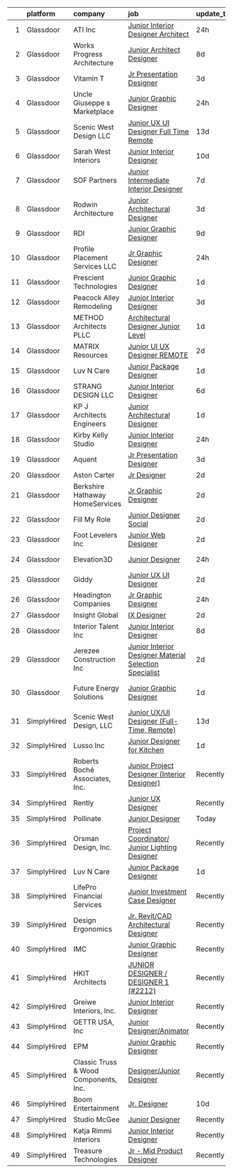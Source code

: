 

|    | platform    | company                               | job                                                                                                                                                                                                                                                                                                                                                                                                                                                                                                                                                                                                                                                                                                                                                                                                                                                                                                                                                                                                                                                                                                                                                                                                                                                                                                                                 | update_time   | location            |
|---:|:------------|:--------------------------------------|:------------------------------------------------------------------------------------------------------------------------------------------------------------------------------------------------------------------------------------------------------------------------------------------------------------------------------------------------------------------------------------------------------------------------------------------------------------------------------------------------------------------------------------------------------------------------------------------------------------------------------------------------------------------------------------------------------------------------------------------------------------------------------------------------------------------------------------------------------------------------------------------------------------------------------------------------------------------------------------------------------------------------------------------------------------------------------------------------------------------------------------------------------------------------------------------------------------------------------------------------------------------------------------------------------------------------------------|:--------------|:--------------------|
|  1 | Glassdoor   | ATI  Inc                              | [Junior Interior Designer   Architect](https://www.glassdoor.com/partner/jobListing.htm?pos=104&ao=1110586&s=58&guid=0000018290daaccb802f74d5ae05d650&src=GD_JOB_AD&t=SR&vt=w&ea=1&cs=1_d09abe27&cb=1660287626789&jobListingId=1008067091531&cpc=95727D28359A3DAF&jrtk=3-0-1ga8dlb83is0t801-1ga8dlb8jk60u800-34c1bca157726115--6NYlbfkN0CesdoDryHzIo9IA8vmANvlSlpYOcirisGF-_DaJHCTAspTeQD-e51mAERJbFP3oJD2dV0XULwm8wWhbifOyoT6H1E-lxQTz2ZiYgNLcZkRM_zJsJcDsbhSHVZsbOwTNFkLTwWrk-EEi-Av5cr9mjyosRUpgGmCyDK78Zr7vg-HMwH2KJQC5oT9kgqp0pAcQdSOSMcHEVNkJVMKq3aJe4Tr5uXDpHM1DMCTUphfQDR0LjVWfaYGfg5wfZBiKPPa5frMtmxVQvWSDF18gh-CtjxlUjwYDqWevxWbww3OjFy8_khOH4lftJBVJxQrTwK3-s8pOwvn3SbO-VPx8eA7920tkqI_SZ0JTBJmRWhWaEvc2HAevYyYXsGhqJx8T_PNFeNOQlDqhNc42zkyrSZvMleo6jcZ-QzZn6IugliHJR8Wi9eniuPJSztJHO-e2OO9sFZSFdOorRA2Ucj42mtXRVtGz0q3uauNilpn_cJ_vpbjJh7CuyXyzIWHuiAp6NpwwLpeNkRlir1aav4Hz_OGBeiB)                                                                                                                                                                                                                                                                                                                                                                                                                                     | 24h           | Washington, DC      |
|  2 | Glassdoor   | Works Progress Architecture           | [Junior Architect   Designer](https://www.glassdoor.com/partner/jobListing.htm?pos=124&ao=1110586&s=58&guid=0000018290daaccb802f74d5ae05d650&src=GD_JOB_AD&t=SR&vt=w&ea=1&cs=1_7ffb8112&cb=1660287626793&jobListingId=1008050831203&cpc=8795CF9063CD573D&jrtk=3-0-1ga8dlb83is0t801-1ga8dlb8jk60u800-1f99d3f8078a4ff7--6NYlbfkN0DdNONLqhA8z6QrX6vw37qu8cGScUjPKwqVQr3YAsb4-0eBp-RYgg9wdia8n6TIP3Fi5S7p15ehczwvsKs4UVU9bhyNPyU8hUCV8FPkmcYhP5w6a1hYVKSB8b78s6r5-2V52SebNWwGAYs5712K16HJkBVSdMiyz8xwq2H86UVgOOK5RFhGwjEFZ0JJvG2WnrXD7jUr9ClfJhnobZqEPSflRmPcK4ID3H9S7TV903SbzsyeLpckRhLwLO-lhcUXT3c_PpxJ-SThE2UkH5FvnRr9Jv8lp4CiVp_NvJ1QAt-AjGz-GhtrKeZN9d2Ip3R5Q42hlQ_OpPH5mEgvHUWQvbUHEeJnaTU_ljDY6S78godyhjP8DCbtr9PmrUtyHdgNhl4PG0fK3QsMhu-dGFWEPcfanxWaoir4nWmvFfSGa188LEIUpBIvKMvK_6xzqO2KYAlVI0WP1KYNeOJUFXHnqpcr_L-6yrwirYGHj99mKHIVA-CZB46oSN-R0lXxz4tOEy8%3D)                                                                                                                                                                                                                                                                                                                                                                                                                                                                | 8d            | Portland, OR        |
|  3 | Glassdoor   | Vitamin T                             | [Jr  Presentation Designer](https://www.glassdoor.com/partner/jobListing.htm?pos=128&ao=1110586&s=58&guid=0000018290daaccb802f74d5ae05d650&src=GD_JOB_AD&t=SR&vt=w&cs=1_60629957&cb=1660287626793&jobListingId=1008061703879&cpc=32EE424DE2B657EB&jrtk=3-0-1ga8dlb83is0t801-1ga8dlb8jk60u800-41cfded80c8a37a2--6NYlbfkN0DMrcEu7yrtATojKJA7cEzGQ3FdRGWLh0CZQInL4ECGI6k5tN82kdM0cJmh4vC7Gggu8Me_5ytoQkGc_0xYGBuDlsLhmmyM-wKo7By-rYJaC4FMQHfyYsaDG3nBLgbmJTvV2cethVKKtzU80O2CVs1pqr_FWXYbyUCSajDqU1_2FvlPNvOmFpD-ttH7GPTCbmpt9SPT0Gi2SEYl0__Ra-KYnDP497SRyCG23glVWmDhqp4qGx8mSFSEVZ9WDI1vFCDrDW-3jE_sRD0y6qNgy_dNGbDh2lUh5rG3ArgYWimVTzwdYdfvnTkskwRCttRsVn4UnWXOTuY_u2OXicC_JfUL46KiqM2mcfIbEDVrRChc8RNC7fAk6mn46PozlIZRxMRL3Hg3QwuwQrcga2NAcFr0jnxLoKUmJ7Em-8OHNfjbKEJdCRGvlRdm73xvRSdKI9vum6nveNDIG6RyCMkfjO0_eFxJ2mxCUUxez7W_8tzdyw%3D%3D)                                                                                                                                                                                                                                                                                                                                                                                                                                                                                         | 3d            | Century City, CA    |
|  4 | Glassdoor   | Uncle Giuseppe s Marketplace          | [Junior Graphic Designer](https://www.glassdoor.com/partner/jobListing.htm?pos=110&ao=1110586&s=58&guid=0000018290daaccb802f74d5ae05d650&src=GD_JOB_AD&t=SR&vt=w&ea=1&cs=1_ac326071&cb=1660287626790&jobListingId=1008067162942&cpc=8CDBB1EC89CF7160&jrtk=3-0-1ga8dlb83is0t801-1ga8dlb8jk60u800-bad2bff7bceb2199--6NYlbfkN0CGLrabYYuemvwgt_yQDDmOXwhhrXeTIr4NICh32A2LGE_SPRuRCki8bGu_zSpS0vaW4jJXX5ceQbqBMMGJL1QDxx93F_Ificl0bqQ5lIVJD6E4fxRuxyEdJInyfmNIE5qhdOKBg1Tg10bVl6Z0UzIiK4cKHQ8-R4Ci2Jz3gRkefeT4qLAZj_HOW8WrdSZpoFls8Kq3rir3lVSyLiTcp6O5r1ZSt90QADmjPkGZ1Bo2mvHZD9jmpyfUsVn89xanS9n2pE-_UU0_LPZjl7BZuaplI5PqtfUovMLy23aoRXYY5hAtKWUVksE65QYzPPvd9PxJGgOpYq6V_pW9oGAvsoXXr-Lv4-vH8QhcW80y37xufR7zwu4utHZ7rUEHFG5Xrja8KXPhq5fkrtTLqGXRvxtr2vQYKbf98r5MDDM64mLpLMgmH6Xsi-PdwCHCoSRp0GDBg-T1tq7sPkru_BdnozEQNkWg0paBdAGN644DsMV91paWjb_fYtJQEBABEBY1ZgHjmKioL1ZNn3WZgly_rAW8)                                                                                                                                                                                                                                                                                                                                                                                                                                                  | 24h           | Melville, NY        |
|  5 | Glassdoor   | Scenic West Design  LLC               | [Junior UX UI Designer  Full Time  Remote ](https://www.glassdoor.com/partner/jobListing.htm?pos=113&ao=1110586&s=58&guid=0000018290daaccb802f74d5ae05d650&src=GD_JOB_AD&t=SR&vt=w&ea=1&cs=1_c9f6683f&cb=1660287626791&jobListingId=1008038829494&cpc=2CAED5C921A5F994&jrtk=3-0-1ga8dlb83is0t801-1ga8dlb8jk60u800-dc813bf411e91ac1--6NYlbfkN0Di20U8kyODQb6-AO2Vji-gz3AZLHnbpBo966FLagvruq3rFILu0QvDCpK9UhdhY_d3JowbU6n4M11Js_LYbmnqLHRnBQlkIY0B_Cmuwl9MtxMY5L1RwWegY5XzXch3d-pZliW03Y6g450BCFkjxvpcFSRt0cU3pNoMNOeHGzZK_laZvnMCqk-rCD8hJIbvwz6MoVEMA-ssT9agcJMKLABro83ozAa5zidJ_-VaIc_MBlu0xw4vk4gza2KV3VBrHNp5jZuVyC_j3Apr8gELBMdiGSRVHZUfpXWjyG5NQcXVCUXq6oFgnl9Q7SBi3QkbG85ocVwIqyu7evhmnckxBzDMAAdncqzBLOrAML_tVyPxTB-zhUU1s8INLwsGwo4hBY3alSwjsoYzCv-b2AxtsyesczcPs-XEh6Q7D6G3yS8bjzrHWDKTfKQM4rc6CSMbHwFRJgPd5hqXtGqy5aHqgSNy)                                                                                                                                                                                                                                                                                                                                                                                                                                                                                                | 13d           | Remote              |
|  6 | Glassdoor   | Sarah West Interiors                  | [Junior Interior Designer](https://www.glassdoor.com/partner/jobListing.htm?pos=121&ao=1110586&s=58&guid=0000018290daaccb802f74d5ae05d650&src=GD_JOB_AD&t=SR&vt=w&ea=1&cs=1_02be204c&cb=1660287626792&jobListingId=1008045473165&cpc=155EB9D5185558AF&jrtk=3-0-1ga8dlb83is0t801-1ga8dlb8jk60u800-ac62aaee4ca5648e--6NYlbfkN0A9kfZTiRYWHt4V_UlHnTnplz_AAP5eM0gguD2bxK_cc1X3QwunYtntffsN2-ZDTkWTmrgwhVw7xAzAU4V9tZj7Vk7b9azP5o_cWyF7OKrorpcnUkDNLe3Cvxomjb5n3QHwnsR2fkjf5qkoJIL8oaQQ6ffn6nVa1DjpnFRBWyTKpcsGMVwKM7c5csvcRh97HbR7JcKp3tmi5szZsEnrW8WT2EUfHNw7SCZqSnccZN6BH273By6rcgYIcT0mAKR0SiVcvJ7tHzPI9JjjQWuHDmwrj4Z8nIyGkDbeKL2zdSoFqxaxoXhQQuAV-sxp5SYDwlugGxXEZb0KTcPZ_Bmpl2JJB1CVzALRjr39X2xt1KhhMikU_bNxKy9Tnc4kM3nV03Ny3KfShWQpZMkzcQClzd7b60fgm9dIq6jm86rViNmsODVhO11KSjTueCquvMzTG5Zyu_FDwvI8PliyYiVR0iWjhjlklVq6p0_zi5GokltZCZgaPNe_4fhJBpRTX4e1vsM%3D)                                                                                                                                                                                                                                                                                                                                                                                                                                                                   | 10d           | Los Angeles, CA     |
|  7 | Glassdoor   | SOF Partners                          | [Junior   Intermediate Interior Designer](https://www.glassdoor.com/partner/jobListing.htm?pos=105&ao=1110586&s=58&guid=0000018290daaccb802f74d5ae05d650&src=GD_JOB_AD&t=SR&vt=w&ea=1&cs=1_f5887f1e&cb=1660287626789&jobListingId=1008053088441&cpc=E509DD49A6927373&jrtk=3-0-1ga8dlb83is0t801-1ga8dlb8jk60u800-59ee91d116993574--6NYlbfkN0CnvnrZV6i1JGX1yqycrBVKxG_QbmFGo1hJvaAPDrdCVZ8yoQV_d4S0ugQwE7FMqNyZCwY3768VtkUOPGuHwQaoUrmaq_gwH3X2jSiQmF9j5gBEUTJhVoGytVrD0uQr5KShCB05bJb49a29UYt46zcIBS8ifknnLl-wecDtQKULHi9Xqt-Lml6fdBb5NVlVJ-Tkfgu94lFginuy_pCUgNJHSl8wVyoTZlNqfYUByohHkjc8BUFfctezaBIYRPDCyKV6xiTnznGviIA2LOlB8BS0CuHnC1smM-VjcJgiLJorbbVHEhZyXw-kXV_uxr7jujycL-39hrP_byZNoc9IFp43W-760V0XEdqBMDtbIS_YTkDzfGvZpkqzM1PIR1ZJVAkOKMx7sVt4_thuZnTsyE1BrGjNsDgs70eu3wFd7P7bBxelrsRuyHcQUUNcQViEj_txNM9j5tA6rEopKo0uQGq4RocMRc_C98_cTwvkoU7WWZHhoyqKs4VEBSUsLQqL-XPxTPmwD6px1OjA4BGzaiAc)                                                                                                                                                                                                                                                                                                                                                                                                                                  | 7d            | Fort Lee, NJ        |
|  8 | Glassdoor   | Rodwin Architecture                   | [Junior Architectural Designer](https://www.glassdoor.com/partner/jobListing.htm?pos=125&ao=1110586&s=58&guid=0000018290daaccb802f74d5ae05d650&src=GD_JOB_AD&t=SR&vt=w&ea=1&cs=1_ade799b3&cb=1660287626793&jobListingId=1008060513451&cpc=8795CF9063CD573D&jrtk=3-0-1ga8dlb83is0t801-1ga8dlb8jk60u800-93a6f40162668362--6NYlbfkN0DzaDHVbxJ-LJZej0v9fk4K-FwNocoxjQ_zxp68kPBvcjL-avehQOkedDml8UIXZiepHBS_FDHIHidwwS9nXroIlNteUpqoEe1EO0hjnFCjsmCITLhDDd62LOKn2tnJgOwQJCTnKsQw5Rll3sqSEwVC_a7MMbWAfyBCiuXWDKpB90InZ-S1oUIyNlurmAz2d0YiDbZsxFPHz5BWk6zEbVwMV6cAx-6rFhokNPu-iPEVhsD0dSi0sspBsilshUiiIWN0IgVpOOiKeOKYtHZ_IgHMHIGkiaeamj6H_8OBhFOtmmxzDOXtFVLQrYCTfZkyPCEqGJE86bHCoTGAmZrZ7cssEhLMZ31-kJt3uljEvgYu4amLsxe4ru4pyKMxymL7dQ288xc8PkqMI10VN5bb-8XcwB6loJUPEQBAbHc5TKrAwX3QaNdmVnPOP2p9wk8Jn00OtNGCCsdam4l_-HNL7T2S8eKkhjODXBUJtFNdIw8b9DKLxiOH5-P0XDuN1U7kMxo%3D)                                                                                                                                                                                                                                                                                                                                                                                                                                                              | 3d            | Boulder, CO         |
|  9 | Glassdoor   | RDI                                   | [Junior Graphic Designer](https://www.glassdoor.com/partner/jobListing.htm?pos=108&ao=1110586&s=58&guid=0000018290daaccb802f74d5ae05d650&src=GD_JOB_AD&t=SR&vt=w&ea=1&cs=1_b11b6294&cb=1660287626789&jobListingId=1008047792371&cpc=8B69257BFB62E45C&jrtk=3-0-1ga8dlb83is0t801-1ga8dlb8jk60u800-d8ef0bc2bbcec5d7--6NYlbfkN0DdNONLqhA8z6QrX6vw37qu8cGScUjPKwqVQr3YAsb4-0eBp-RYgg9wh7qUk48AVuOAqBxdSBybmM2NVdrChKCzUqsdmJE5szkNoDt_nK-dxr4xOmjaPFYfK3XPOWXqao4BdprBO8pakyJxbCgT4nXyF2QSqlujt1moYQTE7-Gl-9xz_0d1RPv7OQT1_IkqpMH4OPSNZGv6IBLNk0Te52B_sjD2UZMi9litYMPEUVtAwiVKRT0ZPmbqPaXV0o4wi-khU7nIhHqxEbID99k2MXDXSWu1DKyNKUbQO0__QzxuyC9mtlyF3xnYpcS8CLr7HFHtatY1zRpv4FoqOvdQXxykraWm2M1bApa66dv02wtWvhqpeYMlR51sZ3xtraIGQBZPo1mTXXr1hAv3AMobHL8kYObDoLBmt7LaYKM3gQGKowV1Jgp2WwbNAGyaDJH4zRQ4PvutEveZ8wedBR_MNsHpnJpaZ8jitrAEphgLV9GMWvOcyIy9ENS1YxdxStblv7S_xHFymzYTCw%3D%3D)                                                                                                                                                                                                                                                                                                                                                                                                                                                      | 9d            | Rochester, NY       |
| 10 | Glassdoor   | Profile Placement Services  LLC       | [Jr  Graphic Designer](https://www.glassdoor.com/partner/jobListing.htm?pos=122&ao=1110586&s=58&guid=0000018290daaccb802f74d5ae05d650&src=GD_JOB_AD&t=SR&vt=w&ea=1&cs=1_fa15ff55&cb=1660287626793&jobListingId=1008066990130&cpc=9DC6E4D8324653EE&jrtk=3-0-1ga8dlb83is0t801-1ga8dlb8jk60u800-52ef57d48fc58bb4--6NYlbfkN0AB9QmTA0CCjNV0D_cA_rQfbQIKI-slyn3CIlmX3zDlnjEI3r6Ie5n1aNp-tGvbrIQHpgaGyY708Mw_MBz3_Ou0SL5CG8Y2tutRIGyOjPA3J9x5PN6M3IRG0YouWXLMW_UTeajY55poozK0JHK61mY_vpsZWL939zVEBt-myslZB2HrEaYxmcHFP6vjfU7Itj22-0itDOEUcQ11RSpttB-LNzyblLppawA1MaOWzpB-yTX3iYWoXnmWKkt_RqNuBiMWJsPk4vPLBk4vUmlShJ5gOrQTLuW4HtuUtL12nd_mZBpnVQLmyqypkzjWcC3y9ZHVOwnxpLsiXa5U1Azi20IZd4B9FpE2rgGWOMpmz-CvPemGTv3bo5OpLZ0CDYhKSaElcRLw0EZ_X6qxCvhFi7sKSfjf6nEfdPkZFQcClPJOra08iHO39Ig1cYDoTu8JcfPg0ldxj-9pBounxmZ0EexS8bq0OoA5KAPiKJrOv7GdDW-D_nKX3xbI2AJYzDwYe01IVuRzhMAhjx19lsha0OzCYmMy2nDXQ8aDS61RZCcPhuN5Fkgg0rnhDCx1eNEg-_k%3D)                                                                                                                                                                                                                                                                                                                                                                                                       | 24h           | Washington, DC      |
| 11 | Glassdoor   | Prescient Technologies                | [Junior Graphic Designer](https://www.glassdoor.com/partner/jobListing.htm?pos=111&ao=1110586&s=58&guid=0000018290daaccb802f74d5ae05d650&src=GD_JOB_AD&t=SR&vt=w&ea=1&cs=1_eb0779b5&cb=1660287626790&jobListingId=1008065555207&cpc=5E31031E1AFF45A7&jrtk=3-0-1ga8dlb83is0t801-1ga8dlb8jk60u800-20a8b7ea5bb5a057--6NYlbfkN0BHIfC1zsKGIu0R3teaIu8liT7fbRNLaQeDQfcPJweUK16HKW-DuQbys6W7MN6ufdClfpkiGcc6Z1Pf4rOO3bnKLiN4hUqfU7clDF9dTlgfsyaU-I33TyhuYqB8_UEMfjyF7PBSHoCTsLNmn5A8K5YRzAE0z-LBJTxSwWRTW7V3QxduosCc7RF8OeJWyym_1KmNxmpnNYgXc2-im2ziQuPhuOUwEY2TdU9iMlQVMjn71eN6ax6VX_yK028UlvBcMlLinFGt5nm3yiBLOGUs1rb6DTcvL_CDKQMz2bGg44oCevrd4H_OHoRW4Oo4VtxSkhzYRX4cFeUjHE7a2SfOjSU8veCffUYr29leD9OCXZ66Gry2Jv1D_m42tqCg8iwBfFt1TKBj8zov9CB9JtuuhR0JUVdYknuPEHnmDo5sHfNHstnUf_o_Ym4Xgq157i-X_8N3X8hFJEPBtFuZ1YuX29uOPqOrMWuN6QvXKX5v-AYQW0RTEFrLybTShJ3zrZ2xw1o%3D)                                                                                                                                                                                                                                                                                                                                                                                                                                                                    | 1d            | Dallas, TX          |
| 12 | Glassdoor   | Peacock Alley Remodeling              | [Junior Interior Designer](https://www.glassdoor.com/partner/jobListing.htm?pos=106&ao=1110586&s=58&guid=0000018290daaccb802f74d5ae05d650&src=GD_JOB_AD&t=SR&vt=w&ea=1&cs=1_e2701e3a&cb=1660287626789&jobListingId=1008060684898&cpc=BBBD384EA192911E&jrtk=3-0-1ga8dlb83is0t801-1ga8dlb8jk60u800-08d245c0bc9688bb--6NYlbfkN0BzyIYrTMR_AjNKh_kvAG8N613gtHPANQ3sdLTkrtBd-_1wqz9nNuSyW8xSiRdC0zDVlROLe8RNNxDi1ULhbpt-bNr4niZzKKvt_WjGr2DuXAg6GJkhQbnuhQeea8eD_0awMOdOZnChaoFSkHozUuUCkYh0lxlQrZTMpAaVmOr_VerJbfAeCWxtjurqTKOus3qn5Vmx5Uy5qR2RSeovc20OsxnOCEYIcUnIimC4cbzw3WUNgNkjH1q4usqS3G18saQhy1tGcqzTlApbY_JPbXNqVKrDtyiMs7Jz2eyqLzHLHq82WKK3apP5cQmmH0-k42S7TGYQyRmTyxwyy197UxndxWkhBHczTeBvTpv5blT6ciVCPI2Fw7hdPbYUB45JxUWpiMV-xoG3Q-fNp6uGdKuiyIv7nn_PYCUIXGSzRAtwSXzp5BjA4978HsNNL_J0BBk3mjrqvkkQch-z2a37eyQEfiNYotWvNkUDr2Xr5dHcgUZ1EnEoxJdqJO4ZBoe5v_J1DvW834mEKA%3D%3D)                                                                                                                                                                                                                                                                                                                                                                                                                                                     | 3d            | Tampa, FL           |
| 13 | Glassdoor   | METHOD Architects  PLLC               | [Architectural Designer   Junior Level](https://www.glassdoor.com/partner/jobListing.htm?pos=120&ao=1110586&s=58&guid=0000018290daaccb802f74d5ae05d650&src=GD_JOB_AD&t=SR&vt=w&ea=1&cs=1_83ad7fbe&cb=1660287626792&jobListingId=1008065041565&cpc=0C139D4CAD5A6DB2&jrtk=3-0-1ga8dlb83is0t801-1ga8dlb8jk60u800-5bbf1bada778c14e--6NYlbfkN0CO3DEfAY9A68AIVwcxeRGvQUfeLcLgbZIyCfLEHxv2SbETCGcreyMcvWszy1vj9YSRcFqmyrPw44OrXANYY_2ccpa9SGHT-McsTZQA0w56kJFQ3aEcfdxt2T2-tfheKRpZBSgrRyJwDJH6rUCTLhHbiU8h3N8UawvN9JVuw232ZjCJ7xaULcuXSd6n4Z0TFMZt4u54cQztRUcJoCfTIKUMkQIZ_D4TL2dMdzHpvAo2MiS4HrSgATTujPTkmfz961_Lj0sj82EurFZH8biKPFuGw1CdL6PAOsQPcKI-23oszI_wsLP2OFBUWWUeyN9TlzPjd3lAaf5b-O2loYBz_vpQQ_9WlC-S3T_-kZEyD2hPYNcF0GJjvUf8-ZivaIFW2inamncSELbdWowI32rISLOrSRCRc3o6_0_wgaPEMDJY8QnN6Z0hYr8F9p5xOH5UAOl-14G4OIG6E50UjpRdXA3zWe3vZ4IcoHPbytHNdJaTeo9UdEpq7NdtrENXNHJrvc0%3D)                                                                                                                                                                                                                                                                                                                                                                                                                                                      | 1d            | New York, NY        |
| 14 | Glassdoor   | MATRIX Resources                      | [Junior UI   UX Designer   REMOTE](https://www.glassdoor.com/partner/jobListing.htm?pos=123&ao=1110586&s=58&guid=0000018290daaccb802f74d5ae05d650&src=GD_JOB_AD&t=SR&vt=w&ea=1&cs=1_e1206573&cb=1660287626793&jobListingId=1008063613141&cpc=B076152010A3B66C&jrtk=3-0-1ga8dlb83is0t801-1ga8dlb8jk60u800-93ed54646864d401--6NYlbfkN0De5ppvndiyxA0pMSLQzOe_j9Mra0KF_8EhxTxOKXtZIfhM20E97mGJ28x3XA14Fw347YOZu9H1TW3cLCgiKdU9XDBC-yui81Ij8BUAH8nl8ee4EJiqTqxlFfbk3D2KluRYfYu0o-hUQvrSDoDGqUIsSNBqgrVpxZuBg9O-U62m1upbkFW5GvtmXQBkCRDVEUAACmgFEmbP_4F4Iqt1sAiOBXSNPfp38ZkBT_3ldnAFxjfi-fL1q8Qv3iAhQeLvFmDsPlu6BXiCtDN_ge2vA4Nxy3yp7W5tkhUNM0cynezAQFqZmcjjlr2d_mzhV3xPb5XneXAh3ri2KzGfpdHlzO9Fb92uccHrpq-EftVX-RRVLpHQZ9KNOGUUCKQ4f31X8aIK606vZuuxrZs0A2MIq_Fqb_LJ7JJN2P8pGU6ZX81ca6l7Gy_Gi1iRDA9NqBFHkVDfOgzCMqQVpkygBcKp0k0i0-cPyvTM_qbY7iwqhCsIgWS2DhGfDMSj9wcQ34NdbCPdg9clsNCElCC9mA0icwLcGzf-5KFVwE9pHQMIIiexZQ%3D%3D)                                                                                                                                                                                                                                                                                                                                                                                                             | 2d            | Naperville, IL      |
| 15 | Glassdoor   | Luv N Care                            | [Junior Package Designer](https://www.glassdoor.com/partner/jobListing.htm?pos=103&ao=1110586&s=58&guid=0000018290daaccb802f74d5ae05d650&src=GD_JOB_AD&t=SR&vt=w&ea=1&cs=1_20d3bd69&cb=1660287626789&jobListingId=1008065301418&cpc=9BAD89CD83072753&jrtk=3-0-1ga8dlb83is0t801-1ga8dlb8jk60u800-0070c4209ac042c9--6NYlbfkN0AIRhijK0XV3qMJgKYH2aoJoGu9trv8sUfzbb28U7v_5WwVMKGPqJulwAau4YKSWL1BGPoOkh4lZYehWg00rS61El--66E0A8Cv9IiEi1ClbtZZAWTQeTJ1DueiLZBCs3jI9lvOby1urArhgD5s1VAM0RZWihGX1AVSs7tgXr8Ie6szRdvRkDGMkXdObkhS9_0Fc3FpWBAIwQG6WZzYAVUeiyoKE-EmIYAYkknMealn67SpHSp3XAN70FT9QD1gZwK4Q3KxUddOgI_eAWCfnz39crygRhABIlcJq2Yz_7VS3d7ITdBDXvYOZ_qlLgjKX9wrq3ngkTo_X3XA7WO8mvtMqKz_d-KrEs_UJ6zI1FDgEfOGH9OZWxWk86wMQNucul2F4tUltKSOkQmXTKbQdprusLURh8ZBqyR70zf861tCihCtzsHeK1pyaLElCUEKFSTiPcjOMg8h2NiYQbJeXTbznkWDl-7FtfBcXjQ2D3-Axdo4X_7GkgDG51AZKzvnvrRWOPn6AXd-Stpvxgdrmihs)                                                                                                                                                                                                                                                                                                                                                                                                                                                  | 1d            | Monroe, LA          |
| 16 | Glassdoor   | STRANG DESIGN  LLC                    | [Junior Interior Designer](https://www.glassdoor.com/partner/jobListing.htm?pos=115&ao=1110586&s=58&guid=0000018290daaccb802f74d5ae05d650&src=GD_JOB_AD&t=SR&vt=w&ea=1&cs=1_1e3d7eb5&cb=1660287626791&jobListingId=1008055811879&cpc=9EDA28EADF1DF7F0&jrtk=3-0-1ga8dlb83is0t801-1ga8dlb8jk60u800-b1e054e6f70d8512--6NYlbfkN0CzcDFs8cjNZITHzPaspPYUdxCTppyanGLeq-qEeiOFH9BBGa5mLD_QdpyN1ouIxky5FcH3iwNxxB9W6v6k2VJrlmlyYnGYm6cEwVVPUqNOVUF-z4ukQlRU0zt4cRdS2mah89g8Q1JeCJrL4251aBVBr0ISIbvxsNeWXT1Urr1d8hFf0RsgnZbAmbc8uWD-C7q3TxFrWsyc6JfCschQZ9Wc1HvqqJPo8zMwjZHstkQAFP3xbKhJY8aqGt8ko5qw2J3LQ81QRqrJZTpnQTTtRwlrKD6GRyx6GbwnIQZItYctmJikGLtWZ7-Bz9GRuR1QoGzzRupzGYxBs3C_KN9YzR9z_VoRfKA8cPXG2GxeF9PwjGb1ABQi7_deSbQ1K0jEbTZs2iwX-EUEaPcNn9dexUQcvvCBbLceWAIokIpyL9AjAWkNLumApjElJHR6y8jKEbiiIvkFWe-qqtuf3eKa0zfiky9ni-BFm-3iTwVdtxHCUclV7_0Ffu0HAb5SzVdnHvIuoMzXbpCxnA%3D%3D)                                                                                                                                                                                                                                                                                                                                                                                                                                                     | 6d            | Miami, FL           |
| 17 | Glassdoor   | KP   J Architects   Engineers         | [Junior Architectural Designer](https://www.glassdoor.com/partner/jobListing.htm?pos=109&ao=1110586&s=58&guid=0000018290daaccb802f74d5ae05d650&src=GD_JOB_AD&t=SR&vt=w&ea=1&cs=1_9f755ed4&cb=1660287626790&jobListingId=1008064954706&cpc=88C71AD61D38E582&jrtk=3-0-1ga8dlb83is0t801-1ga8dlb8jk60u800-c925ffc0bdadecdd--6NYlbfkN0CSD7p6_YkbzR8hSN_9NvgEICT3wxj-yyEHCzAZ-ORpNSvskwOUIS4mcQZP9Vf91Wtkik6sP2Tamlo8hnOSEqCpgebTcR5nzMf7DJhV2zQ2l7CITQapVxoUQhJLzhxUdzxTeWZjnzsu3SSzfFFETEOcuz5ZecDjo9VBk8ASWYzvjbW-TyjXO9IF9oADW6QQW4TYjRHxoVtPTMw8pU2Xbgxct39L-cVzW30F6ziEQLjRTSIlh2Jcwgx7vsIaOFU3Z95fkw13ETjG4QwWCJwWiJDaKpkZPwtwc9eHknDGrz7BDV99oTTlzomQBcXB7EXqCdNmUFbjZ98L9lKjTalyuB70Z8wPGHuosXTd6UfsKh6fHMOKatbF6uHAVJhTwb_oFoeyhAVMNCixU7vZy3djZ3eMTPmvF7Zd_dSqVPGZLtAPTxVN04VLn1hzexU-URniIvr9mxEhEYceObZs_RBt4-GtXNWxMm-NdqWDLOwWZy951CXQjT-8vZEi2l7qGBtgx4dzHNV-xQ8FUQ%3D%3D)                                                                                                                                                                                                                                                                                                                                                                                                                                                | 1d            | Des Plaines, IL     |
| 18 | Glassdoor   | Kirby Kelly Studio                    | [Junior Interior Designer](https://www.glassdoor.com/partner/jobListing.htm?pos=101&ao=1110586&s=58&guid=0000018290daaccb802f74d5ae05d650&src=GD_JOB_AD&t=SR&vt=w&ea=1&cs=1_ab67f2ce&cb=1660287626788&jobListingId=1008067209900&cpc=18E4F2D8CCA3E56E&jrtk=3-0-1ga8dlb83is0t801-1ga8dlb8jk60u800-1e093871097d3f3e--6NYlbfkN0D0ZqxdZg2TwcIemQ4yr89eGinLCR7bn2QHXosobzuZIHsiSwugb_1pB1H4_N9PZcv7Pw9gazekVUm-A1inlftsEqr8_sYPtwwqDAprKaN2D7soowk_UX-cVwWDvAf6-qXfS_mFh11obRdjfXW171u9cXTAUTaD0abARhBLeBEb7UBl8oOz9_fwdxuDxlJngkD9pwb3EK0F6J7PjBSk9YXXAZITQDN0d_29L21B5hw-eoUvA5gLWy8WG5Px32t5LAmKh5A8-LPjIeYbKlK7A7YYUIyd2h-Ks3yQyQYcvG9nC_hsDR3FteRaqOzXlqDiKHlv54SblHvFde4C_wV_9v565Y_rUHNLC-q-GnB4HqPoSiYRDeeFXaEpX_hMl6J6kVzFogqtZDGAfLBJFvKD337_NPHbg1SVoYS3HkKHIHkbAFRghKbPmL8rzC9R3G7egv6YhqZzZiQ3kuX_VxIG6QJKJXxPFBKgUs1FronVHnnlYiqe0fojrr5ZOdzj-KiheroFcT3K4xQOdg%3D%3D)                                                                                                                                                                                                                                                                                                                                                                                                                                                     | 24h           | Salt Lake City, UT  |
| 19 | Glassdoor   | Aquent                                | [Jr  Presentation Designer](https://www.glassdoor.com/partner/jobListing.htm?pos=127&ao=1110586&s=58&guid=0000018290daaccb802f74d5ae05d650&src=GD_JOB_AD&t=SR&vt=w&cs=1_6fa0612f&cb=1660287626793&jobListingId=1008061835273&cpc=334ABAF5D42DC775&jrtk=3-0-1ga8dlb83is0t801-1ga8dlb8jk60u800-39c79fc0dd4a565f--6NYlbfkN0DMrcEu7yrtATojKJA7cEzGQ3FdRGWLh0CZQInL4ECGI9gD0Wolx9R2EDT7B77c2cTiwcgAsbVylD5GmX03vhCnjSGfDLJlE7p80XcezfuwsZ_VbIgX6WAYFaSrNvsrWEpU_2NEFrN6ZYUML11G-aNvQZ4HdaO5AiPyP98F1XkCCgYpiX_Oue5Bx0ZpEUiNPUXxsSmzCM_WoqnNHOY3Catyphcmm2i8GKQkgvA8XFpCaX4W0OXwARyZfLlHKxwjN_NNMXOsYVeWaMNLVl7HIQEGCcvyh7OKTu0ks9x9i793ocrz0feSEevYX3lIqzltdruGM-MDAcgSszdHuRXMeiqc72WLX78j7waRn_hktyvyMis0C7EwS_GcwCaKplH9WJuFXG_ObwDCkFfe8P0NNSz1eWGxPUVJs_XDlHWdvpI99F5IOOXCPML5Lje7QP_M70HI91AeJQQE2kirnsba49Fm)                                                                                                                                                                                                                                                                                                                                                                                                                                                                                                                     | 3d            | Remote              |
| 20 | Glassdoor   | Aston Carter                          | [Jr  Designer](https://www.glassdoor.com/partner/jobListing.htm?pos=129&ao=1110586&s=58&guid=0000018290daaccb802f74d5ae05d650&src=GD_JOB_AD&t=SR&vt=w&ea=1&cs=1_88a5de75&cb=1660287626793&jobListingId=1008063307765&cpc=654405A9B1E0A9F5&jrtk=3-0-1ga8dlb83is0t801-1ga8dlb8jk60u800-4d1d400a207bbddb--6NYlbfkN0ChYVx_I3yfZ_JDY3EFoivtqvi_stwnZ_kRt8Dowt_l_d1ydueao4NEv8X4QANiVn_QzOHZn8sYfBGN3ci77Y676GMKZsXfsLhVGo5hispWYCAZ6jd3U0hRPLObmlhDccOpN8DNbn6ub9zsFrYwECsM1aMQw35T5DqduHUAI1D5UNAdlTfZJGUjeOPm0Dz1UDjgYQooy7qC2wrP59TJ-I-ChgzjsgeV_OvTczStomEEjdjHrbBc7sggHR85CjLaXEVimzYSF1HyfUJphUHNgCOcuHYa25FkPNKVbmXOvZawrBx_huC-w3spSNaqV49f_CBZPCguQqmdWjfAMen856SEzK_648bzEXXnyFYxbjWNGlOOZA5TtDQhAD2bez4CX_iKoWdA7vacVcN7l1LTSP95GZH4gsH6KhSSGEnLpLJH4IxJBQg8O4Z359xiy_G39PLhZDx8_IHv9IwasQ5mL5SUAaw2X9BnEIJt5iRnyqVgIYdWLpDVT-qOLvGsp_k_eRUUq-NYoYghkR1XMD7HlNtdP9SwepuoM5alvVeFQRkWhHzwvivpb8rpxC0x2OUm7z0eacT3nEg2NMIzk8Emh4Lpx3mbjPN8mHPX-JzdlMxfJRPZAXWmia-jqVk7q3FuljM9Ork68dD5Gk4V0ovlhPfiOG9dgJAsgKJzlS6qWWVtsQoX2MM_-Dqu49V_wFJizuHIH7ip4m087xFbVElF_5NP__oLO-lk9l_IrQxcwNKfjpF10MWXsfv97uLwvS3KPFdafZ9xk-uZiFUwilAGHC9yHJD1byuZH2g7lWY4XNh4UIX6c4lCmUxTHjsGFkBlnFgz-ecLQfwsHnuuVDHyFAAEZ7SIGwVwxBOaPB45w6wxilkno73KQxi9UKyuZ4F7nG4nPA2XnPLnl-lRAvL9udG6R_UimicCaAZugnMSYRO6kTEFrtNSWNi9eKOc-SWjFR42sGzZD5d6ZQ%3D%3D) | 2d            | Arlington, VA       |
| 21 | Glassdoor   | Berkshire Hathaway HomeServices       | [Jr  Graphic Designer](https://www.glassdoor.com/partner/jobListing.htm?pos=118&ao=1110586&s=58&guid=0000018290daaccb802f74d5ae05d650&src=GD_JOB_AD&t=SR&vt=w&ea=1&cs=1_b07b1e1c&cb=1660287626792&jobListingId=1008062884275&cpc=BC94DADD91C18169&jrtk=3-0-1ga8dlb83is0t801-1ga8dlb8jk60u800-118dbb6f90c016b1--6NYlbfkN0AB-xL5pqk4BGtSv2efMMma5h18Hd1saiOV6CGs4Tnk_wdvwTVuT1h_qFoMAsow5tXx--e0IZ9QO5dtPkGzD_zppgp4igplMh7JJN-q7uXZ8OLAPA8DbeY3jwj6GlmFqt_vmRKyqqApVR9NQ-Bkre9hWbaU4X3pZilgYSD8mbUVhxRlRjBTefk0yoQWqomBI4XzS8FoXrl6JQwZJ1ZZUUFdCdajyHtOZK8wPi2iywiusrXQl7LoxLBBS1aIznethkkKWl3zblT_qQb1s2-s3WY-RZQfvFrbJ5L-qJg4AlXaUUoBv9ADjS6v6CeqoRV3szr4VWnE4bss2QB-2xqUt0m3yfGrWo7nj4SIKnrx3ani1j4pnrboFuPOl1WgDBTxRPlV5UmoKsexMswaMr77rQkn06j4lD-ceWSZSBhslNU5cfKP4e7H4qa32jPbZLk-2p2CA8FfKS6qa7lTJVYVaC9FkeBTvzw_2GFdx7Ng4Qf9MDaghVC7nNx2d65jefX4I-4%3D)                                                                                                                                                                                                                                                                                                                                                                                                                                                                       | 2d            | Thousand Oaks, CA   |
| 22 | Glassdoor   | Fill My Role                          | [Junior Designer  Social](https://www.glassdoor.com/partner/jobListing.htm?pos=126&ao=1110586&s=58&guid=0000018290daaccb802f74d5ae05d650&src=GD_JOB_AD&t=SR&vt=w&ea=1&cs=1_ea790a3b&cb=1660287626793&jobListingId=1008063112975&cpc=AC285F3A3ECA6BB0&jrtk=3-0-1ga8dlb83is0t801-1ga8dlb8jk60u800-4d6b6d4e0c0755b2--6NYlbfkN0DQQgUeTBZrT3KlCUof17hm4RAPFrBlmwOjRbT7gQ71LTqDnHdX3WjgK5yLwEMcBCF_ooEQYAsxlsvkdbaR2h3Hd5dZDxS5QfOJMKM9AVwKnENwFDy2eRCl3bmDZPpPKa5xn5iYP7_77V53OdZap6mhxlVVY6Ho9Ks_tnkQxyNk-RuOLwXBwvpl8zHkieJUdjXVtx2xinhHoeW0qWpXr13UiFyUykRBhqIdakFOD6bjn2jlZ_lB_X4Q0Nn27xfp-DIkJmv1-QuFr5QRZeM2wQIKUZPOr3UVSmaDO02xG8ezX80N72jiBzOQ7JduEwn8gUM-BxqEnC0QVvPJrP3SSheasTO3Tc74Q82_uopmUlV6W2e0Hblu9HcT6j7bEzafXUWBhtPp7ca2IqiHrCkdTDT3yNBmfejn6hBmYQ5yWP6RsfkPWwtdOhZmWy3vlJC1y0LA4cMT2iwwIbfcWey6eXWE4_yHUkQyWa8kDquDKcNwVYXzzkTpJnJ_zSQ-OtU7R-Q%3D)                                                                                                                                                                                                                                                                                                                                                                                                                                                                    | 2d            | Los Angeles, CA     |
| 23 | Glassdoor   | Foot Levelers Inc                     | [Junior Web Designer](https://www.glassdoor.com/partner/jobListing.htm?pos=112&ao=1110586&s=58&guid=0000018290daaccb802f74d5ae05d650&src=GD_JOB_AD&t=SR&vt=w&ea=1&cs=1_7a8ab7fc&cb=1660287626790&jobListingId=1008062572811&cpc=70D6958B2CFB98E6&jrtk=3-0-1ga8dlb83is0t801-1ga8dlb8jk60u800-98de67faca08c7af--6NYlbfkN0AIkon2q1iM7WWajOw_YocZv0AglawGRnh4nbjyecUpCYcuxg8ItJm1c9aP9cbbfxAG-Bgchgv_zFuahS6vzu8YTKdNaK68ajMH8bsKnrLcBmBvJsBjzaCf9VoOKU3fbe6tCvpPNr5HvbKvr4kf3VwwywPZ0Qm87iTYswGLVjJY74xm4EukuSRo8n8yY1YV88udfT7MU7pk5s8Y8fkfqGYsiVoIs6WXg9MtRibBHam2H8na-EU0Q-Hj3l81VkN-aZvTqG4IVDncsz3qfIKLfiO41WRJlXlUCd5oKaeEabWqXrST5WCbLNWDE3Ike0xT2kjyPXH_AgQKqD5wr_jD4a4xLQmrBzKkt0nRFizvnbWWJq5xmvwjcvoRNovjGE_OYioHDnuC0SoM8o4bigv-Ho4PQ9I4rFhH1BCW_3dkyMPUAdx37ZHaEq99HnME8bdGtXnMEFZEbV6v2ub9-xDKBN3-gd9B_xxQxQ9PPE26UrGrf_b1L9K-qPhXnSSg8L6thlWaHDVY6RAJCg%3D%3D)                                                                                                                                                                                                                                                                                                                                                                                                                                                          | 2d            | Roanoke, VA         |
| 24 | Glassdoor   | Elevation3D                           | [Junior Designer](https://www.glassdoor.com/partner/jobListing.htm?pos=102&ao=1110586&s=58&guid=0000018290daaccb802f74d5ae05d650&src=GD_JOB_AD&t=SR&vt=w&ea=1&cs=1_cc97ba24&cb=1660287626788&jobListingId=1008067359711&cpc=F1F9710DED3F09F8&jrtk=3-0-1ga8dlb83is0t801-1ga8dlb8jk60u800-c8d9331156fe29e0--6NYlbfkN0BKgzQyzTF1Q9mOsR1amaS-juVGLjHt5Cdom-gEF9y-xWqkDHxzYyAYNOPaRR9nKBPeL-kzrmC_3FjxpjmIaD4uOCGHTqZCBluzfPnYtQi3XW5FEfzCmo8pLybb-Q6EHNxuUIL3qdYDQFdknnQX5aBkMsuaN3-O5OqVpEeHC3VgCdrAWMNYS7LJHLfBLz4wVoMWYm1b-MtSKv-yyxeMRamLsh-x47dGACTkNVuaET9YAwJp7sfB682CaLcFkKlDbAWu16qtM07ASA5Sfm-5GddB864G_pUE6GyEsk8a6Obx2c4HhU3bc0FPAM-wlseAyEFCD5vbQ4Vcm_WzYSRf4Uv1QCpqccgm8jjq9kHAdyyw8xSqOLalxHZyZRjmbDXHcmzbMuzbeAu14BAMuWDLTomt-wocAM5IsObHhQ3rAZGz05SRy1R43TFWrxMiewE8puphqxSaM_Q4tzoZU4Dvb6EHV1HGuiY_4EUP8A8N5BM5sV3MFuWQN2Xf9IX_Xh5yeyXNZORg6krKDQ%3D%3D)                                                                                                                                                                                                                                                                                                                                                                                                                                                              | 24h           | Shrewsbury, MA      |
| 25 | Glassdoor   | Giddy                                 | [Junior UX UI Designer](https://www.glassdoor.com/partner/jobListing.htm?pos=116&ao=1110586&s=58&guid=0000018290daaccb802f74d5ae05d650&src=GD_JOB_AD&t=SR&vt=w&ea=1&cs=1_d909e882&cb=1660287626791&jobListingId=1008062786167&cpc=5E31031E1AFF45A7&jrtk=3-0-1ga8dlb83is0t801-1ga8dlb8jk60u800-503fa5c445aa6831--6NYlbfkN0Cd5ZvLdai7cR0fypH5_WiGezUQesq24dbKuF0ly35yawptN0PyaNvi6aCrfHDGFYBHkr5SnTj7vqUz0gNSWKlkIlVRjgoTRfSc15COtuzQOkcKUBHpInCXznilo76Ss-mcKTwm6lAe1YOtGYq0HhWRzFRV9xQw8kCq1IB-pOWZPA8D33AiodZ5BRt9vFliOz2wjbGp_ZA1ee1UvnXuEUGcisgk32B8TVr6S-CGz3edQQXU8r1oyikofC7PJeWNr3gbMDBQssElciJka8ZpPQD8r64Yfz7wwZSZ-h3F5ECHEgI3hOdO96SQfLylwPOg8gC22wj4c9B4grdiLknVekaAhtolmQJVxRaRESA8T8XHUeL_F0izjIL3oTDPAO1qebl1QmaQUvn8RHfRzSX0DqWg8Wtv42xwGLRelfYAhn8eAiE9knN6IDK8OTlySYyl7jeJKJgE4tkATUzr20cZR4YXKDn2FnCKzJc3EDxaQDsSoqIxHlSJRZFPKqR-9w4Mz4orTiCH5JOmkQ%3D%3D)                                                                                                                                                                                                                                                                                                                                                                                                                                                        | 2d            | Austin, TX          |
| 26 | Glassdoor   | Headington Companies                  | [Jr  Graphic Designer](https://www.glassdoor.com/partner/jobListing.htm?pos=117&ao=1110586&s=58&guid=0000018290daaccb802f74d5ae05d650&src=GD_JOB_AD&t=SR&vt=w&ea=1&cs=1_5ad69392&cb=1660287626792&jobListingId=1008066887990&cpc=AF770993EC679D41&jrtk=3-0-1ga8dlb83is0t801-1ga8dlb8jk60u800-457a789181815f57--6NYlbfkN0D5VvLcRuHIxq_W3ZY-iIdn-I5GTCBP6l6GadS-K22WswcXSs-9ic0ipdmCG9Hf-CLGskYQRCLnLPNjoqIY1G6jP_DChIYDHOOP0DQ0vQS-7BUHq3J9S-VZu0yfpskxickgwvFlKAQMm84O2Q-nME-uMorcTIz08ZQnRxgY8duseWl2HSKkesriBqdHDK239tVoAs2kNOQ3t9FLD_N0LLIn7MiNpZCeNKhXrMMfydC_UnWUZ5uDw35-9a13nq24KOb9YH4nVhZIoUsqJUK3Bn_BpmA1dJ2E-FX6_qLfPNpoff6GmdgHnzN3kEC4YterILndQgayX2WLuPxKlCXYHZSbLRZ57-9NYf8o4CetrSdiyVM25qf3e0WG_au_VUPr1JGVGobwZAPrIaF9gzvSfRPTyFcsPh6eEMeBE_Yd6Xqa4Wy0cwGt309SJmucX0VwLmIAMZbVpPt8YoLqQmnU1O5TCz08FlnBdHBs9JVnfzhGo9mlZNddYn25ikhWPXmn9X9g-39zfBJKag%3D%3D)                                                                                                                                                                                                                                                                                                                                                                                                                                                         | 24h           | Dallas, TX          |
| 27 | Glassdoor   | Insight Global                        | [IX Designer](https://www.glassdoor.com/partner/jobListing.htm?pos=130&ao=1110586&s=58&guid=0000018290daaccb802f74d5ae05d650&src=GD_JOB_AD&t=SR&vt=w&cs=1_01b68a55&cb=1660287626793&jobListingId=1008063123766&cpc=F41FEAB56D215062&jrtk=3-0-1ga8dlb83is0t801-1ga8dlb8jk60u800-bb7b4e79f9598368--6NYlbfkN0BKkHZu3wF05EeDimN_p6sYpKCMArvwa95YdH7UpkaBCqc7l59ErwqcIquYO0j72pdsDsfyWw_YZbDOZZAQKtSGdn3JoZPrjwDGHUkPGS58GzNMfrKpEhf2nO5QzTZlEmKxvCDUdUilICggK1s53DsZmmclP8lIxXUcufGt4moO9zbHvTXCgAzBDlYhu8LBYCjQGyEI_Mw6jDKKLGBE0n_wiCMCj5ZkdtJPvlxIibnA48gC-u3Rf5gUfFd1S8ZU2odj681We9-cyTOAuO4pSP6LdbYSJkNDeJCCgVykisP_TgEoK1PBq9fy1o3UzJJLRG7XM3YeIJvKuevhg-nReXvRXStkzLgwPTNd_zsQKarYVG3B_DEoy2WI51e-LRBmEt2QRxGFQb7BQBvP7nz6X2epapaGnECF6ynAk1VeBt2M8gYz39bB52do9Wv7lbu7VlE3Tc3ijp08arK2AqHrFEADloPdmFYSsV0Byjc_K02AoA%3D%3D)                                                                                                                                                                                                                                                                                                                                                                                                                                                                                                       | 2d            | Houston, TX         |
| 28 | Glassdoor   | Interior Talent  Inc                  | [Junior Interior Designer](https://www.glassdoor.com/partner/jobListing.htm?pos=107&ao=1110586&s=58&guid=0000018290daaccb802f74d5ae05d650&src=GD_JOB_AD&t=SR&vt=w&ea=1&cs=1_56ecc0a4&cb=1660287626789&jobListingId=1008050094282&cpc=A6F0E0205751D875&jrtk=3-0-1ga8dlb83is0t801-1ga8dlb8jk60u800-cd45265fd42809fd--6NYlbfkN0BHO6Xna3q-OA42Vsaiw1ZeznZFfapgo8usajcmRKi3sgRZsLf5BhmjiMA7JM8CICyb8_hUmCqkXhzCqF_zQ5YRjsW27qierD_vYwiKwNzUZJIYy6O6NgjU5yJu6X7aLM6ufmXdQPeLEifGNLbFi-BOqjXEM1u9vV-KvhfNVaANUvzCMxHTY-8QGKcXJftPu0C20PxHOYXT-oRVvSQuVc-9ksxQLC8O6Z79m0PCJZRELqFbqBG6tUutCR8-R3bnEo1RQKYOTcWubRnxj8L3FtxTFIBRDa8hmYTGNq6DlTjmbk16nVU0EQZm-6hCDON5Z3wT-oDQ-VVCS0Rjciutz7ZmomxVWyaerBkBj9oMAf0Yi3OlzgBcgsHTnW1mLwogBI9DY67YmXDMqojI5GIqPpBUeNvTODy_I8WgBhl6_47Zo5hz8VPhrbpMvWa_PpQaE6kfO3EBqL9IgVEpbSayJiOO4ITZVBbpIIQ17ETGYJMEagaOk7D1kXLw0HiUjCZTr1MdbVM8nPGPQfrlfyNPDAMw)                                                                                                                                                                                                                                                                                                                                                                                                                                                 | 8d            | Boca Raton, FL      |
| 29 | Glassdoor   | Jerezee Construction Inc              | [Junior Interior Designer Material Selection Specialist](https://www.glassdoor.com/partner/jobListing.htm?pos=114&ao=1110586&s=58&guid=0000018290daaccb802f74d5ae05d650&src=GD_JOB_AD&t=SR&vt=w&ea=1&cs=1_030b0691&cb=1660287626791&jobListingId=1008063601488&cpc=26740BCDE5E48596&jrtk=3-0-1ga8dlb83is0t801-1ga8dlb8jk60u800-084eb76be49315d5--6NYlbfkN0A953Z9EfJZc5Z9y7Wb0NkuJO-5BBnqXCJSieP3bN3oT5cRpDl76lWg1SMTnGLbFvg8326um09CalIiNklhbAGIJ6iUZaOWsTfp2MZWVzOklr1nR3axhI1ElFHAwzXL3SfXJj9uKVDcVQTg_aWWkV8wSRo1xkQZFyGWoxcyLEM70Bp1sHcUYvcGHURuYlEmntU12LWXhJyK1CsVeM5-7poVQrFscaWSB9vzuVLDgPvyvRziOsq9pm3QsDRfNH53zFhg_37M8TNY9L9Nm5U-jF-CWUARBhXeakCEocqT09-V57cknygeVSUxa26APIU5WbqhGrdWj59TxFJa6Sd_AP2OpN618Kiqhk0YA6-9lNmVxxRYFdWHb6GZQPtYD5u8BwQLMbePyR6ut2i9ih574qjER_ciC-9gtcey4UofgMwaxVGR5W63vYaMHqIpPy5hcYBWLDCVPDh-SkQms5F4xi316FaDUZMLq5NkEpdS8W7k7gK9aPhY5o4AxWk7i45qWpU%3D)                                                                                                                                                                                                                                                                                                                                                                                                                                     | 2d            | Las Vegas, NV       |
| 30 | Glassdoor   | Future Energy Solutions               | [Junior Graphic Designer](https://www.glassdoor.com/partner/jobListing.htm?pos=119&ao=1110586&s=58&guid=0000018290daaccb802f74d5ae05d650&src=GD_JOB_AD&t=SR&vt=w&ea=1&cs=1_c48ab7f2&cb=1660287626792&jobListingId=1008065044653&cpc=FAE5E775D180B2FB&jrtk=3-0-1ga8dlb83is0t801-1ga8dlb8jk60u800-bdd7d383ef914bbb--6NYlbfkN0BBGG9LMNqL16EzDx9S3nKk4b6IwprgSJginr0DZD_oW-FI5qtWA8j2zWfnmTjT5OuOz59B9R6rpIcYLgZX3qE_fCsnLzKqYc1v-Cpq3koqj40G5_rLGDgneviS0xYZWkymaOk7q0VGuJ_aweybT3o23Ea-prI9s-Gb3VQjxW1QOQIlH4FyMcKpUd0M7jYDSbjYCtEhkbzc16Mc_LOnLbYwZBeoDp8pmxTRfSWJ3SKm-rz72qcVbX7MMUnb0E5OIUYuc43-l6eLclx4wRpXWyH5QCy2ibHmDnStV9R7DM_SDYlqbUDTehYHIQsPO3wkRNnJZqoLKIwKWPzPLce9_LwQuI1FuO6ezcPn8KG5sNnpNmroefudBPNmOzBJ0_vNxAPGtYsGlT1_nmnWjuhF0q6VSwM7yImsPexaJwvKRuSM-hPqA1bZKrDAcK4bspW_CaRUABM8FZgKyXVuST6-3sMvRUQyp27bH6A5icQECvWuJvoF5dmJ45gqX66yI_0fZnw%3D)                                                                                                                                                                                                                                                                                                                                                                                                                                                                    | 1d            | Fort Lauderdale, FL |
| 31 | SimplyHired | Scenic West Design, LLC               | [Junior UX/UI Designer (Full-Time, Remote)](https://www.simplyhired.com/job/YbNMFwbzpJUjmzsk0lZfx3i-tlmRPji2pJhSDc_OC6zFmAWUvoVAJA?q=junior+designer)                                                                                                                                                                                                                                                                                                                                                                                                                                                                                                                                                                                                                                                                                                                                                                                                                                                                                                                                                                                                                                                                                                                                                                               | 13d           | Remote              |
| 32 | SimplyHired | Lusso Inc                             | [Junior Designer for Kitchen](https://www.simplyhired.com/job/9MqBBRr1RnHPsNJRV8CTYDaKoIulYtkM85JmJ6c02dMgHUx06_jJjA?q=junior+designer)                                                                                                                                                                                                                                                                                                                                                                                                                                                                                                                                                                                                                                                                                                                                                                                                                                                                                                                                                                                                                                                                                                                                                                                             | 1d            | San Jose, CA        |
| 33 | SimplyHired | Roberts Boché Associates, Inc.        | [Junior Project Designer (Interior Designer)](https://www.simplyhired.com/job/KWOdaQqdeHSS3lxqyCuR0Qwr_xWV4CC7XwjArgbynArE8r030Ypxlg?q=junior+designer)                                                                                                                                                                                                                                                                                                                                                                                                                                                                                                                                                                                                                                                                                                                                                                                                                                                                                                                                                                                                                                                                                                                                                                             | Recently      | Benicia, CA         |
| 34 | SimplyHired | Rently                                | [Junior UX Designer](https://www.simplyhired.com/job/WWDstdkoVOxOrkmQA6K1BQ7NQO_dcABBl0rbLjfuNVc_qy9q9CcPYA?q=junior+designer)                                                                                                                                                                                                                                                                                                                                                                                                                                                                                                                                                                                                                                                                                                                                                                                                                                                                                                                                                                                                                                                                                                                                                                                                      | Recently      | Camarillo, CA       |
| 35 | SimplyHired | Pollinate                             | [Junior Designer](https://www.simplyhired.com/job/EZqRnr38FkH9_seUWNA_dP3ZK8ruS1crvRtqzjML-cnH_bNTESaxlg?q=junior+designer)                                                                                                                                                                                                                                                                                                                                                                                                                                                                                                                                                                                                                                                                                                                                                                                                                                                                                                                                                                                                                                                                                                                                                                                                         | Today         | Portland, OR        |
| 36 | SimplyHired | Orsman Design, Inc.                   | [Project Coordinator/ Junior Lighting Designer](https://www.simplyhired.com/job/qeQqXzlfGbdfRBO0FwavW7yHx-gXlxjpMQ_3AE20XIiM4fiojX-q9Q?q=junior+designer)                                                                                                                                                                                                                                                                                                                                                                                                                                                                                                                                                                                                                                                                                                                                                                                                                                                                                                                                                                                                                                                                                                                                                                           | Recently      | Southampton, NY     |
| 37 | SimplyHired | Luv N Care                            | [Junior Package Designer](https://www.simplyhired.com/job/X5fatoF7ARUKwE0MsqI0cGa3Mfn3mqHyFks9uXuyextd6f125vet0A?q=junior+designer)                                                                                                                                                                                                                                                                                                                                                                                                                                                                                                                                                                                                                                                                                                                                                                                                                                                                                                                                                                                                                                                                                                                                                                                                 | 1d            | Monroe, LA          |
| 38 | SimplyHired | LifePro Financial Services            | [Junior Investment Case Designer](https://www.simplyhired.com/job/EThDsRZsfReEqwJmVaabLKOj4GI_jn3xkob18SV0P0z7QuNRCVyGng?q=junior+designer)                                                                                                                                                                                                                                                                                                                                                                                                                                                                                                                                                                                                                                                                                                                                                                                                                                                                                                                                                                                                                                                                                                                                                                                         | Recently      | San Diego, CA       |
| 39 | SimplyHired | Design Ergonomics                     | [Jr. Revit/CAD Architectural Designer](https://www.simplyhired.com/job/vALSwbc074iJ6CuqZVpoNo7oxSbm0chbGHQEoIWHTRW4m4zjbnB2iA?q=junior+designer)                                                                                                                                                                                                                                                                                                                                                                                                                                                                                                                                                                                                                                                                                                                                                                                                                                                                                                                                                                                                                                                                                                                                                                                    | Recently      | Fall River, MA      |
| 40 | SimplyHired | IMC                                   | [Junior Graphic Designer](https://www.simplyhired.com/job/q11ugwCq0r9_HNrj39reIR-RYMGNAajNfcJjDWikoU0_FpmVSAAEWA?q=junior+designer)                                                                                                                                                                                                                                                                                                                                                                                                                                                                                                                                                                                                                                                                                                                                                                                                                                                                                                                                                                                                                                                                                                                                                                                                 | Recently      | Remote              |
| 41 | SimplyHired | HKIT Architects                       | [JUNIOR DESIGNER / DESIGNER 1 (#2212)](https://www.simplyhired.com/job/vk-SUa1ItIVWvgDLCciMNGKZGcgWnKhLZPOUvmxfX60FUVfekJDXsA?q=junior+designer)                                                                                                                                                                                                                                                                                                                                                                                                                                                                                                                                                                                                                                                                                                                                                                                                                                                                                                                                                                                                                                                                                                                                                                                    | Recently      | Oakland, CA         |
| 42 | SimplyHired | Greiwe Interiors, Inc.                | [Junior Interior Designer](https://www.simplyhired.com/job/UDsuRSypSKQfltzbasa3w0rMr4htIPVArX1GgzyIqbvP4ubBg7TK9g?q=junior+designer)                                                                                                                                                                                                                                                                                                                                                                                                                                                                                                                                                                                                                                                                                                                                                                                                                                                                                                                                                                                                                                                                                                                                                                                                | Recently      | Cincinnati, OH      |
| 43 | SimplyHired | GETTR USA, Inc                        | [Junior Designer/Animator](https://www.simplyhired.com/job/iogG_AlFu4doAixtSQ_1hPdMTQvkItFkz9jJ_dMcQSxu4McKI5ikcw?q=junior+designer)                                                                                                                                                                                                                                                                                                                                                                                                                                                                                                                                                                                                                                                                                                                                                                                                                                                                                                                                                                                                                                                                                                                                                                                                | Recently      | Manhattan, NY       |
| 44 | SimplyHired | EPM                                   | [Junior Graphic Designer](https://www.simplyhired.com/job/ZsJT6BBXbdMgPLyz-idVsD9f_3mOUl6SNYzy8QpfTF2wyh22CzX9vg?q=junior+designer)                                                                                                                                                                                                                                                                                                                                                                                                                                                                                                                                                                                                                                                                                                                                                                                                                                                                                                                                                                                                                                                                                                                                                                                                 | Recently      | Remote              |
| 45 | SimplyHired | Classic Truss & Wood Components, Inc. | [Designer/Junior Designer](https://www.simplyhired.com/job/FGqsakCnujAqK9zJ0Rb0LjxcM6RXSGOEWIGiN4Zx0Ovay5aTpq7k7Q?q=junior+designer)                                                                                                                                                                                                                                                                                                                                                                                                                                                                                                                                                                                                                                                                                                                                                                                                                                                                                                                                                                                                                                                                                                                                                                                                | Recently      | Clarksville, IN     |
| 46 | SimplyHired | Boom Entertainment                    | [Jr. Designer](https://www.simplyhired.com/job/3q4TzLmYShzW2C-9_7AcXemhLKz2E6QVpghA2dO9_Qxn6u4QvWymtA?q=junior+designer)                                                                                                                                                                                                                                                                                                                                                                                                                                                                                                                                                                                                                                                                                                                                                                                                                                                                                                                                                                                                                                                                                                                                                                                                            | 10d           | New York, NY        |
| 47 | SimplyHired | Studio McGee                          | [Junior Designer](https://www.simplyhired.com/job/Tph0kIEpx-kzY8n--eAE77kTmPdpAmCaDj72VTDFOpotCGnRab_A2A?q=junior+designer)                                                                                                                                                                                                                                                                                                                                                                                                                                                                                                                                                                                                                                                                                                                                                                                                                                                                                                                                                                                                                                                                                                                                                                                                         | Recently      | Draper, UT          |
| 48 | SimplyHired | Katja Rimmi Interiors                 | [Junior Interior Designer](https://www.simplyhired.com/job/Y9989ouQhE051xi0dm_Z4uKkBcIq1SyrJQUOfpm9hXRjrsgOhwDpmQ?q=junior+designer)                                                                                                                                                                                                                                                                                                                                                                                                                                                                                                                                                                                                                                                                                                                                                                                                                                                                                                                                                                                                                                                                                                                                                                                                | Recently      | San Mateo, CA       |
| 49 | SimplyHired | Treasure Technologies                 | [Jr - Mid Product Designer](https://www.simplyhired.com/job/OQ6CF7nR6RKjsblUVuDdRnfC51Q_LTFT0dhaDADR9wZMkWA_DerGRg?q=junior+designer)                                                                                                                                                                                                                                                                                                                                                                                                                                                                                                                                                                                                                                                                                                                                                                                                                                                                                                                                                                                                                                                                                                                                                                                               | Recently      | Remote              |